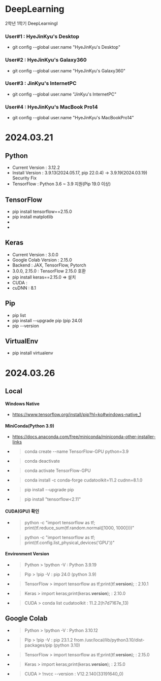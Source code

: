 # DeepLearning
2학년 1학기 DeepLearningⅠ

### User#1 : HyeJinKyu's Desktop
 - git config --global user.name "HyeJinKyu's Desktop"

### User#2 : HyeJinKyu's Galaxy360
 - git config --global user.name "HyeJinKyu's Galaxy360"

### User#3 : JinKyu's InternetPC
 - git config --global user.name "JinKyu's InternetPC"

### User#4 : HyeJinKyu's MacBook Pro14
 - git config --global user.name "HyeJinKyu's MacBookPro14"


# 2024.03.21
## Python
 - Current Version : 3.12.2
 - Install Version : 3.9.13(2024.05.17, pip 22.0.4) -> 3.9.19(2024.03.19) Security Fix
 - TensorFlow : Python 3.6 ~ 3.9 지원(Pip 19.0 이상)

## TensorFlow
 - pip install tensorflow==2.15.0
 - pip install matplotlib
 -
 -

## Keras
 - Current Version : 3.0.0
 - Google Colab Version : 2.15.0
 - Backend : JAX, TensorFlow, Pytorch
 - 3.0.0, 2.15.0 : TensorFlow 2.15.0 호환
 - pip install keras==2.15.0 => 설치
 - CUDA : 
 - cuDNN : 8.1

## Pip
 - pip list
 - pip install --upgrade pip (pip 24.0)
 - pip --version

## VirtualEnv
 - pip install virtualenv

# 2024.03.26
## Local
 #### Windows Native
 - https://www.tensorflow.org/install/pip?hl=ko#windows-native_1

 #### MiniConda(Python 3.9)
 - https://docs.anaconda.com/free/miniconda/miniconda-other-installer-links
 - > conda create --name TensorFlow-GPU python=3.9
 - > conda deactivate
 - > conda activate TensorFlow-GPU
 - > conda install -c conda-forge cudatoolkit=11.2 cudnn=8.1.0
 - > pip install --upgrade pip
 - > pip install "tensorflow<2.11"

 #### CUDA(GPU) 확인
 - > python -c "import tensorflow as tf; print(tf.reduce_sum(tf.random.normal([1000, 1000])))"
 - > python -c "import tensorflow as tf; print(tf.config.list_physical_devices('GPU'))"

 #### Environment Version
 - > Python > !python -V : Python 3.9.19
 - > Pip > !pip -V : pip 24.0 (python 3.9)
 - > TensorFlow > import tensorflow as tf;print(tf.__version__); : 2.10.1
 - > Keras > import keras;print(keras.__version__); : 2.10.0
 - > CUDA > conda list cudatoolkit : 11.2.2(h7d7167e_13)

## Google Colab
 - > Python > !python -V : Python 3.10.12
 - > Pip > !pip -V : pip 23.1.2 from /usr/local/lib/python3.10/dist-packages/pip (python 3.10)
 - > TensorFlow > import tensorflow as tf;print(tf.__version__); : 2.15.0
 - > Keras > import keras;print(keras.__version__); : 2.15.0
 - > CUDA > !nvcc --version : V12.2.140(33191640_0)
 
 
